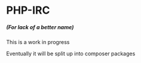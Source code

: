 # PHP-IRC
##### (For lack of a better name)

This is a work in progress

Eventually it will be split up into composer packages